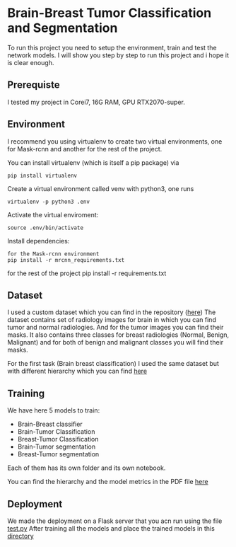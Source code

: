 # Brain-Breast Tumor Classification and Segmentation

To run this project you need to setup the environment, train and test the network models. I will show you step by step to run this project and i hope it is clear enough.

## Prerequiste

I tested my project in Corei7, 16G RAM, GPU RTX2070-super.

## Environment

I recommend you using virtualenv to create two virtual environments, one for Mask-rcnn and another for the rest of the project.

You can install virtualenv (which is itself a pip package) via

```
pip install virtualenv
```

Create a virtual environment called venv with python3, one runs

```
virtualenv -p python3 .env
```

Activate the virtual enviroment:

```
source .env/bin/activate
```

Install dependencies:

```
for the Mask-rcnn environment
pip install -r mrcnn_requirements.txt

```

for the rest of the project
pip install -r requirements.txt

## Dataset

I used a custom dataset which you can find in the repository ([here](https://github.com/Gooda97/Brain-Breast-tumor-classification-and-segmentation/tree/main/Dataset))
The dataset contains set of radiology images for brain in which you can find tumor and normal radiologies. And for the tumor images you can find their masks.
It also contains three classes for breast radiologies (Normal, Benign, Malignant) and for both of benign and malignant classes you will find their masks.

For the first task (Brain breast classification) I used the same dataset but with different hierarchy which you can find [here](https://github.com/Gooda97/Brain-Breast-tumor-classification-and-segmentation/tree/main/Brain_breast_model/Dataset_task_1)

## Training

We have here 5 models to train:

- Brain-Breast classifier
- Brain-Tumor Classification
- Breast-Tumor Classification
- Brain-Tumor segmentation
- Breast-Tumor segmentation

Each of them has its own folder and its own notebook.

You can find the hierarchy and the model metrics in the PDF file [here](<https://github.com/Gooda97/Brain-Breast-Tumor-Classification-and-Segmentation/blob/main/Brain%2C%20Breast%20Classification%20%26%20Segmentation%20(1).pdf>)

## Deployment

We made the deployment on a Flask server that you acn run using the file [test.py](https://github.com/Gooda97/Brain-Breast-Tumor-Classification-and-Segmentation/blob/main/Deploy/test.py) After training all the models and place the trained models in this [directory](https://github.com/Gooda97/Brain-Breast-Tumor-Classification-and-Segmentation/tree/main/Deploy)
